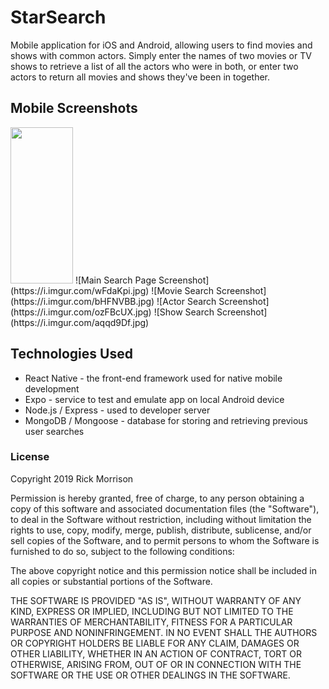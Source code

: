 # StarSearch
Mobile application for iOS and Android, allowing users to find movies and shows with common actors. Simply enter the names of two movies or TV shows to retrieve a list of all the actors who were in both, or enter two actors to return all movies and shows they've been in together.

## Mobile Screenshots
<img src="https://i.imgur.com/wFdaKpi.jpg" width="100" height="250" />
![Main Search Page Screenshot](https://i.imgur.com/wFdaKpi.jpg)
![Movie Search Screenshot](https://i.imgur.com/bHFNVBB.jpg)
![Actor Search Screenshot](https://i.imgur.com/ozFBcUX.jpg)
![Show Search Screenshot](https://i.imgur.com/aqqd9Df.jpg)


## Technologies Used
- React Native - the front-end framework used for native mobile development
- Expo - service to test and emulate app on local Android device
- Node.js / Express - used to developer server
- MongoDB / Mongoose - database for storing and retrieving previous user searches


### License

Copyright 2019 Rick Morrison

Permission is hereby granted, free of charge, to any person obtaining a copy of this software and associated documentation files (the "Software"), to deal in the Software without restriction, including without limitation the rights to use, copy, modify, merge, publish, distribute, sublicense, and/or sell copies of the Software, and to permit persons to whom the Software is furnished to do so, subject to the following conditions:

The above copyright notice and this permission notice shall be included in all copies or substantial portions of the Software.

THE SOFTWARE IS PROVIDED "AS IS", WITHOUT WARRANTY OF ANY KIND, EXPRESS OR IMPLIED, INCLUDING BUT NOT LIMITED TO THE WARRANTIES OF MERCHANTABILITY, FITNESS FOR A PARTICULAR PURPOSE AND NONINFRINGEMENT. IN NO EVENT SHALL THE AUTHORS OR COPYRIGHT HOLDERS BE LIABLE FOR ANY CLAIM, DAMAGES OR OTHER LIABILITY, WHETHER IN AN ACTION OF CONTRACT, TORT OR OTHERWISE, ARISING FROM, OUT OF OR IN CONNECTION WITH THE SOFTWARE OR THE USE OR OTHER DEALINGS IN THE SOFTWARE.

